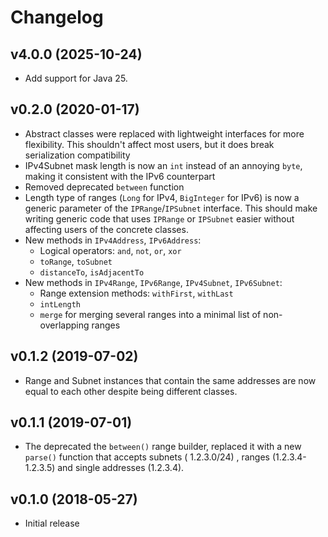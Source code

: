 # Changelog

## v4.0.0 (2025-10-24)

- Add support for Java 25.

## v0.2.0 (2020-01-17)

- Abstract classes were replaced with lightweight interfaces for more flexibility. This shouldn't affect most users, but
  it does break serialization compatibility
- IPv4Subnet mask length is now an `int` instead of an annoying `byte`, making it consistent with the IPv6 counterpart
- Removed deprecated `between` function
- Length type of ranges (`Long` for IPv4, `BigInteger` for IPv6) is now a generic parameter of the `IPRange`/`IPSubnet`
  interface. This should make writing generic code that uses `IPRange` or `IPSubnet` easier without affecting users of
  the concrete classes.
- New methods in `IPv4Address`, `IPv6Address`:
    - Logical operators: `and`, `not`, `or`, `xor`
    - `toRange`, `toSubnet`
    - `distanceTo`, `isAdjacentTo`
- New methods in `IPv4Range`, `IPv6Range`, `IPv4Subnet`, `IPv6Subnet`:
    - Range extension methods: `withFirst`, `withLast`
    - `intLength`
    - `merge` for merging several ranges into a minimal list of non-overlapping ranges

## v0.1.2 (2019-07-02)

- Range and Subnet instances that contain the same addresses are now equal to each other despite being different
  classes.

## v0.1.1 (2019-07-01)

- The deprecated the `between()` range builder, replaced it with a new `parse()` function that accepts subnets (
  1.2.3.0/24) , ranges (1.2.3.4-1.2.3.5) and single addresses (1.2.3.4).

## v0.1.0 (2018-05-27)

- Initial release
